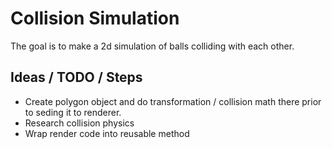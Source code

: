 # Collision Simulation

The goal is to make a 2d simulation of balls colliding with each other.

## Ideas / TODO / Steps
- Create polygon object and do transformation / collision math there prior to seding it to renderer.
- Research collision physics
- Wrap render code into reusable method
